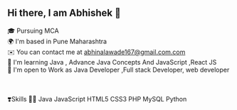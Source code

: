 <h2>Hi there, I am Abhishek 👋</h2>

🎓  Pursuing MCA  <br/>
🌍  I'm based in Pune Maharashtra <br/>
✉️  You can contact me at abhinalawade167@gmail.com.com <br/>
🧠  I'm learning Java , Advance Java Concepts And JavaScript ,React JS <br/>
🤝  I'm open to Work as Java Developer ,Full stack Developer, web developer<br/>
<br/>
<br/>

❣️Skills  🧑‍💻 Java  JavaScript HTML5 CSS3 PHP MySQL  Python 
